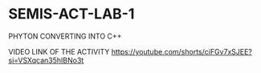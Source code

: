 # SEMIS-ACT-LAB-1
PHYTON CONVERTING INTO C++

VIDEO LINK OF THE ACTIVITY
https://youtube.com/shorts/ciFGv7xSJEE?si=VSXqcan35hIBNo3t
